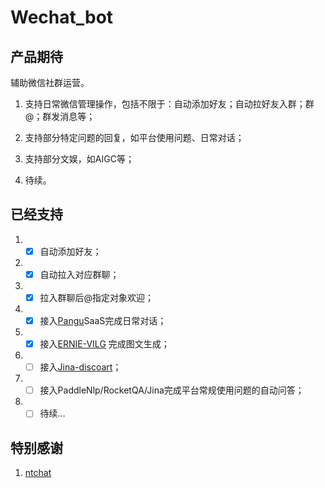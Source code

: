 # Wechat_bot

## 产品期待

辅助微信社群运营。

1. 支持日常微信管理操作，包括不限于：自动添加好友；自动拉好友入群；群@；群发消息等；

2. 支持部分特定问题的回复，如平台使用问题、日常对话；

3. 支持部分文娱，如AIGC等；

4. 待续。




## 已经支持

1. - [x] 自动添加好友；

2. - [x] 自动拉入对应群聊；

3. - [x] 拉入群聊后@指定对象欢迎；

4. - [x] 接入[Pangu](https://git.openi.org.cn/PCL-Platform.Intelligence/pcl_pangu)SaaS完成日常对话；

5. - [x] 接入[ERNIE-VILG](https://wenxin.baidu.com/moduleApi/ernieVilg) 完成图文生成；

6. - [ ] 接入[Jina-discoart](https://github.com/jina-ai/discoart)；

7. - [ ] 接入PaddleNlp/RocketQA/Jina完成平台常规使用问题的自动问答；

8. - [ ] 待续…

## 特别感谢

1. [ntchat](https://github.com/smallevilbeast/ntchat)
